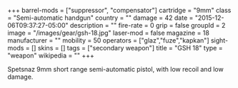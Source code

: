 +++
barrel-mods = ["suppressor", "compensator"]
cartridge = "9mm"
class = "Semi-automatic handgun"
country = ""
damage = 42
date = "2015-12-06T09:37:27-05:00"
description = ""
fire-rate = 0
grip = false
groupId = 2
image = "/images/gear/gsh-18.jpg"
laser-mod = false
magazine = 18
manufacturer = ""
mobility = 50
operators = ["glaz","fuze","kapkan"]
sight-mods = []
skins = []
tags = ["secondary weapon"]
title = "GSH 18"
type = "weapon"
wikipedia = ""
+++

Spetsnaz 9mm short range semi-automatic pistol, with low recoil and low damage.
